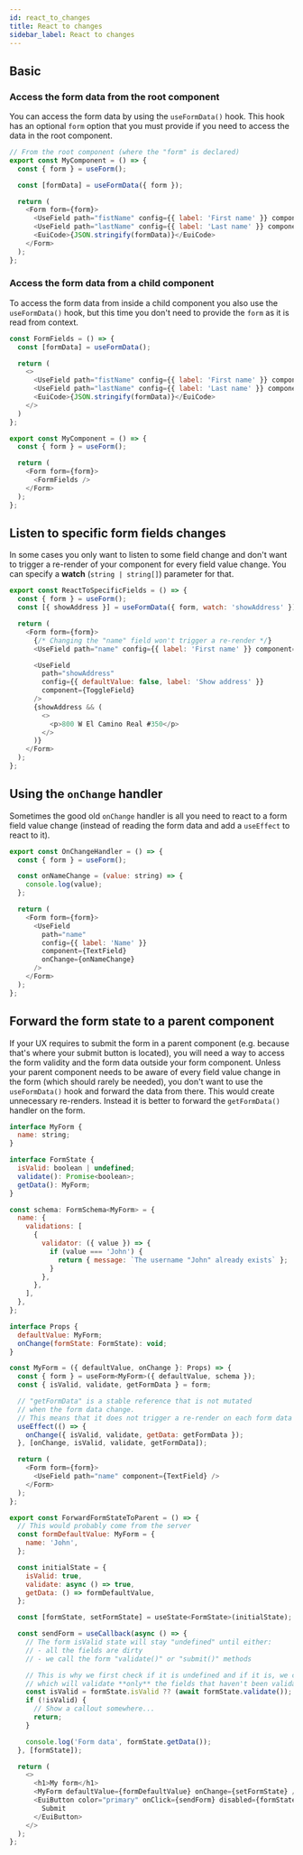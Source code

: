 ```yaml
---
id: react_to_changes
title: React to changes
sidebar_label: React to changes
---
```


## Basic

### Access the form data from the root component

You can access the form data by using the `useFormData()` hook. This hook has an optional `form` option that you must provide if you need to access the data in the root component.

```js
// From the root component (where the "form" is declared)
export const MyComponent = () => {
  const { form } = useForm();

  const [formData] = useFormData({ form });

  return (
    <Form form={form}>
      <UseField path="fistName" config={{ label: 'First name' }} component={TextField} />
      <UseField path="lastName" config={{ label: 'Last name' }} component={TextField} />
      <EuiCode>{JSON.stringify(formData)}</EuiCode>
    </Form>
  );
};
```
### Access the form data from a child component

To access the form data from inside a child component you also use the `useFormData()` hook, but this time you don't need to provide the `form` as it is read from context.

```js
const FormFields = () => {
  const [formData] = useFormData();

  return (
    <>
      <UseField path="fistName" config={{ label: 'First name' }} component={TextField} />
      <UseField path="lastName" config={{ label: 'Last name' }} component={TextField} />
      <EuiCode>{JSON.stringify(formData)}</EuiCode>
    </>
  )
};

export const MyComponent = () => {
  const { form } = useForm();

  return (
    <Form form={form}>
      <FormFields />
    </Form>
  );
};
```

## Listen to specific form fields changes

In some cases you only want to listen to some field change and don't want to trigger a re-render of your component for every field value change. You can specify a **watch** (`string | string[]`) parameter for that.

```js
export const ReactToSpecificFields = () => {
  const { form } = useForm();
  const [{ showAddress }] = useFormData({ form, watch: 'showAddress' });

  return (
    <Form form={form}>
      {/* Changing the "name" field won't trigger a re-render */}
      <UseField path="name" config={{ label: 'First name' }} component={TextField} />

      <UseField
        path="showAddress"
        config={{ defaultValue: false, label: 'Show address' }}
        component={ToggleField}
      />
      {showAddress && (
        <>
          <p>800 W El Camino Real #350</p>
        </>
      )}
    </Form>
  );
};
```

## Using the `onChange` handler

Sometimes the good old `onChange` handler is all you need to react to a form field value change (instead of reading the form data and add a `useEffect` to react to it).

```js
export const OnChangeHandler = () => {
  const { form } = useForm();

  const onNameChange = (value: string) => {
    console.log(value);
  };

  return (
    <Form form={form}>
      <UseField
        path="name"
        config={{ label: 'Name' }}
        component={TextField}
        onChange={onNameChange}
      />
    </Form>
  );
};
```

## Forward the form state to a parent component

If your UX requires to submit the form in a parent component (e.g. because that's where your submit button is located), you will need a way to access the form validity and the form data outside your form component. Unless your parent component needs to be aware of every field value change in the form (which should rarely be needed), you don't want to use the `useFormData()` hook and forward the data from there. This would create unnecessary re-renders. Instead it is better to forward the `getFormData()` handler on the form.

```js
interface MyForm {
  name: string;
}

interface FormState {
  isValid: boolean | undefined;
  validate(): Promise<boolean>;
  getData(): MyForm;
}

const schema: FormSchema<MyForm> = {
  name: {
    validations: [
      {
        validator: ({ value }) => {
          if (value === 'John') {
            return { message: `The username "John" already exists` };
          }
        },
      },
    ],
  },
};

interface Props {
  defaultValue: MyForm;
  onChange(formState: FormState): void;
}

const MyForm = ({ defaultValue, onChange }: Props) => {
  const { form } = useForm<MyForm>({ defaultValue, schema });
  const { isValid, validate, getFormData } = form;

  // "getFormData" is a stable reference that is not mutated
  // when the form data change.
  // This means that it does not trigger a re-render on each form data change.
  useEffect(() => {
    onChange({ isValid, validate, getData: getFormData });
  }, [onChange, isValid, validate, getFormData]);

  return (
    <Form form={form}>
      <UseField path="name" component={TextField} />
    </Form>
  );
};

export const ForwardFormStateToParent = () => {
  // This would probably come from the server
  const formDefaultValue: MyForm = {
    name: 'John',
  };

  const initialState = {
    isValid: true,
    validate: async () => true,
    getData: () => formDefaultValue,
  };

  const [formState, setFormState] = useState<FormState>(initialState);

  const sendForm = useCallback(async () => {
    // The form isValid state will stay "undefined" until either:
    // - all the fields are dirty
    // - we call the form "validate()" or "submit()" methods

    // This is why we first check if it is undefined and if it is, we call the validate() method
    // which will validate **only** the fields that haven't been validated yet.
    const isValid = formState.isValid ?? (await formState.validate());
    if (!isValid) {
      // Show a callout somewhere...
      return;
    }

    console.log('Form data', formState.getData());
  }, [formState]);

  return (
    <>
      <h1>My form</h1>
      <MyForm defaultValue={formDefaultValue} onChange={setFormState} />
      <EuiButton color="primary" onClick={sendForm} disabled={formState.isValid === false} fill>
        Submit
      </EuiButton>
    </>
  );
};
```